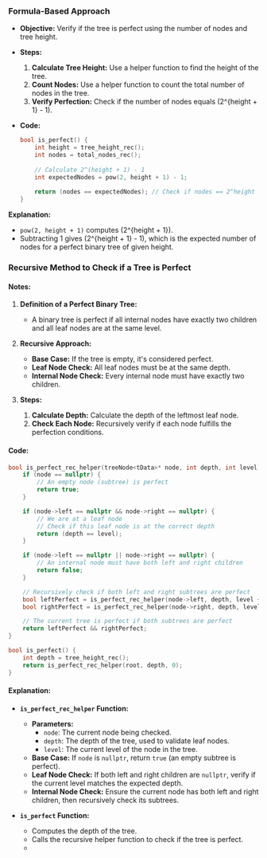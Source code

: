 ### Formula-Based Approach

- **Objective:** Verify if the tree is perfect using the number of nodes and tree height.

- **Steps:**
  1. **Calculate Tree Height:** Use a helper function to find the height of the tree.
  2. **Count Nodes:** Use a helper function to count the total number of nodes in the tree.
  3. **Verify Perfection:** Check if the number of nodes equals \(2^{height + 1} - 1\).

- **Code:**

  ```cpp
  bool is_perfect() {
      int height = tree_height_rec();
      int nodes = total_nodes_rec();
      
      // Calculate 2^(height + 1) - 1
      int expectedNodes = pow(2, height + 1) - 1;
      
      return (nodes == expectedNodes); // Check if nodes == 2^height - 1
  }
  ```

**Explanation:**
- `pow(2, height + 1)` computes \(2^{height + 1}\).
- Subtracting 1 gives \(2^{height + 1} - 1\), which is the expected number of nodes for a perfect binary tree of given height.




### Recursive Method to Check if a Tree is Perfect

#### **Notes:**

1. **Definition of a Perfect Binary Tree:**
   - A binary tree is perfect if all internal nodes have exactly two children and all leaf nodes are at the same level.

2. **Recursive Approach:**
   - **Base Case:** If the tree is empty, it's considered perfect.
   - **Leaf Node Check:** All leaf nodes must be at the same depth.
   - **Internal Node Check:** Every internal node must have exactly two children.

3. **Steps:**
   1. **Calculate Depth:** Calculate the depth of the leftmost leaf node.
   2. **Check Each Node:** Recursively verify if each node fulfills the perfection conditions.

#### **Code:**

```cpp
bool is_perfect_rec_helper(treeNode<tData>* node, int depth, int level) {
    if (node == nullptr) {
        // An empty node (subtree) is perfect
        return true;
    }

    if (node->left == nullptr && node->right == nullptr) {
        // We are at a leaf node
        // Check if this leaf node is at the correct depth
        return (depth == level);
    }

    if (node->left == nullptr || node->right == nullptr) {
        // An internal node must have both left and right children
        return false;
    }

    // Recursively check if both left and right subtrees are perfect
    bool leftPerfect = is_perfect_rec_helper(node->left, depth, level + 1);
    bool rightPerfect = is_perfect_rec_helper(node->right, depth, level + 1);

    // The current tree is perfect if both subtrees are perfect
    return leftPerfect && rightPerfect;
}

bool is_perfect() {
    int depth = tree_height_rec();
    return is_perfect_rec_helper(root, depth, 0);
}
```

#### **Explanation:**

- **`is_perfect_rec_helper` Function:**
  - **Parameters:**
    - `node`: The current node being checked.
    - `depth`: The depth of the tree, used to validate leaf nodes.
    - `level`: The current level of the node in the tree.
  - **Base Case:** If `node` is `nullptr`, return `true` (an empty subtree is perfect).
  - **Leaf Node Check:** If both left and right children are `nullptr`, verify if the current level matches the expected depth.
  - **Internal Node Check:** Ensure the current node has both left and right children, then recursively check its subtrees.

- **`is_perfect` Function:**
  - Computes the depth of the tree.
  - Calls the recursive helper function to check if the tree is perfect.
  - 